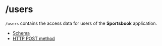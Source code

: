 # /users

`/users` contains the access data for users of the **Sportsbook** application.

* [Schema](./SCHEMA.md)
* [HTTP POST method](./POST.md)